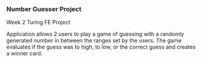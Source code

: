 ### Number Guesser Project

Week 2 Turing FE Project

Application allows 2 users to play a game of guessing with a randomly generated number in between the ranges set by the users.  The game evaluates if the guess was to high, to low, or the correct guess and creates a winner card.
